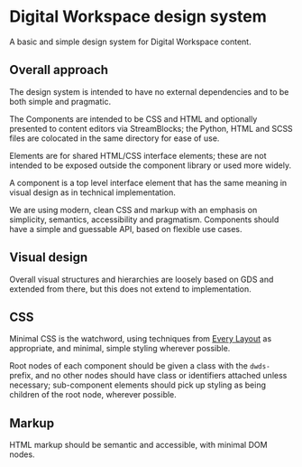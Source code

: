 # Digital Workspace design system

A basic and simple design system for Digital Workspace content.

## Overall approach

The design system is intended to have no external dependencies and to be both simple and pragmatic.

The Components are intended to be CSS and HTML and optionally presented to content editors via
StreamBlocks; the Python, HTML and SCSS files are colocated in the same directory for ease of use.

Elements are for shared HTML/CSS interface elements; these are not intended to be exposed outside
the component library or used more widely.

A component is a top level interface element that has the same meaning in visual design as in
technical implementation.

We are using modern, clean CSS and markup with an emphasis on simplicity, semantics, accessibility
and pragmatism. Components should have a simple and guessable API, based on flexible use cases.

## Visual design

Overall visual structures and hierarchies are loosely based on GDS and extended from there, but
this does not extend to implementation.

## CSS

Minimal CSS is the watchword, using techniques from [Every Layout](https://every-layout.dev) as
appropriate, and minimal, simple styling wherever possible.

Root nodes of each component should be given a class with the `dwds-` prefix, and no other nodes
should have class or identifiers attached unless necessary; sub-component elements should pick up
styling as being children of the root node, wherever possible.

## Markup

HTML markup should be semantic and accessible, with minimal DOM nodes.
